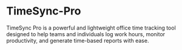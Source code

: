 # TimeSync-Pro
TimeSync Pro is a powerful and lightweight office time tracking tool designed to help teams and individuals log work hours, monitor productivity, and generate time-based reports with ease.
